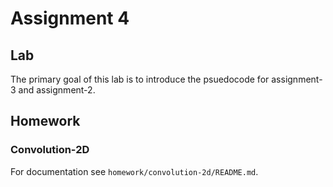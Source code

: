 # Assignment 4
## Lab
The primary goal of this lab is to introduce the psuedocode for assignment-3 and assignment-2.

## Homework
### Convolution-2D
For documentation see `homework/convolution-2d/README.md`.